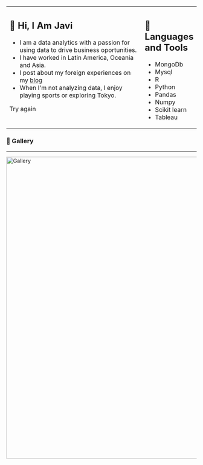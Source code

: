 <table><tr><td valign="top" width="75%">

## 👋 Hi, I Am Javi

- I am a data analytics with a passion for using data to drive business oportunities.
- I have worked in Latin America, Oceania and Asia. 
- I post about my foreign experiences on my <a href="https://Javierreina.com">blog</a>
- When I'm not analyzing data, I enjoy playing sports or exploring Tokyo.




Try again
 
</td><td valign="top" width="25%">

## 🧰 Languages and Tools

- MongoDb
- Mysql
- R
- Python
- Pandas
- Numpy
- Scikit learn
- Tableau
 
</tr></tr></table> 


### 🎨 Gallery

<hr>

<img width="800" alt="Gallery" src="https://user-images.githubusercontent.com/66537664/208020357-9d57cdc2-1146-430b-8227-e4bc8d6877f5.png">
